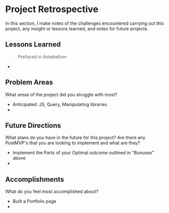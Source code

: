 
# Project Retrospective

In this section, I make notes of the challenges encountered carrying out this project, any insight or lessons learned, and notes for future projects. 


## Lessons Learned

> Prefaced in Antebellum

-

## Problem Areas

What areas of the project did you struggle with most?

- Anticipated: JS, Query, Manipulating libraries
-


## Future Directions

What plans do you have in the future for this project? Are there any PostMVP's that you are looking to implement and what are they? 

- Implement the Parts of your Optimal outcome outlined in "Bonuses" above
-


## Accomplishments

What do you feel most accomplished about? 

- Built a Portfolio page
- 
